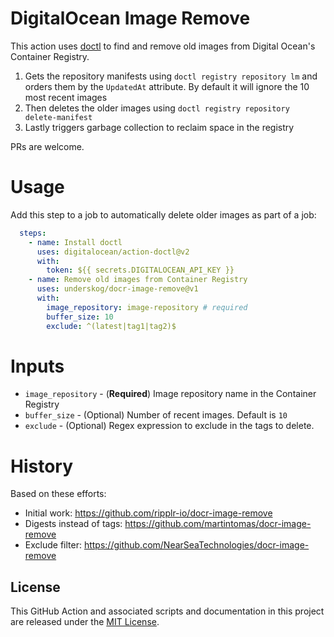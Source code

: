 # DigitalOcean Image Remove
This action uses [doctl](https://github.com/digitalocean/action-doctl) to find and remove old images from Digital Ocean's Container Registry.

1) Gets the repository manifests using `doctl registry repository lm` and orders them by the `UpdatedAt` attribute. By default it will ignore the 10 most recent images 
2) Then deletes the older images using `doctl registry repository delete-manifest`
3) Lastly triggers garbage collection to reclaim space in the registry

PRs are welcome.

# Usage
Add this step to a job to automatically delete older images as part of a job:

```yaml
  steps:
    - name: Install doctl
      uses: digitalocean/action-doctl@v2
      with:
        token: ${{ secrets.DIGITALOCEAN_API_KEY }}
    - name: Remove old images from Container Registry
      uses: underskog/docr-image-remove@v1
      with:
        image_repository: image-repository # required
        buffer_size: 10
        exclude: ^(latest|tag1|tag2)$
```

# Inputs
- `image_repository` - (**Required**) Image repository name in the Container Registry
- `buffer_size` - (Optional) Number of recent images. Default is `10`
- `exclude` - (Optional) Regex expression to exclude in the tags to delete.

# History
Based on these efforts:

- Initial work: https://github.com/ripplr-io/docr-image-remove
- Digests instead of tags: https://github.com/martintomas/docr-image-remove
- Exclude filter: https://github.com/NearSeaTechnologies/docr-image-remove

## License

This GitHub Action and associated scripts and documentation in this project are released under the [MIT License](LICENSE).
